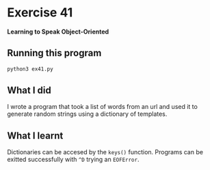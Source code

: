 # Exercise 41

**Learning to Speak Object-Oriented**

## Running this program

```sh
python3 ex41.py
```

## What I did

I wrote a program that took a list of words from an url and used it to generate random strings using a dictionary of templates.

## What I learnt

Dictionaries can be accesed by the `keys()` function.
Programs can be exitted successfully with `^D` trying an `EOFError`.
